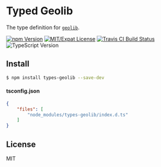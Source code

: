 # Typed Geolib

The type definition for [`geolib`](https://github.com/manuelbieh/geolib).

[![npm Version](https://img.shields.io/npm/v/types-geolib.svg?style=flat-square)](https://www.npmjs.com/package/types-geolib)
[![MIT/Expat License](https://img.shields.io/badge/license-MIT-blue.svg?style=flat-square)](https://github.com/morrisallison/types-geolib/raw/master/LICENSE)
[![Travis CI Build Status](https://img.shields.io/travis/morrisallison/types-geolib.svg?style=flat-square)](https://travis-ci.org/morrisallison/types-geolib)
![TypeScript Version](https://img.shields.io/badge/TypeScript-v2.1-blue.svg?style=flat-square)

## Install

```bash
$ npm install types-geolib --save-dev
```

#### tsconfig.json

```json
{
    "files": [
        "node_modules/types-geolib/index.d.ts"
    ]
}
```

## License

MIT
